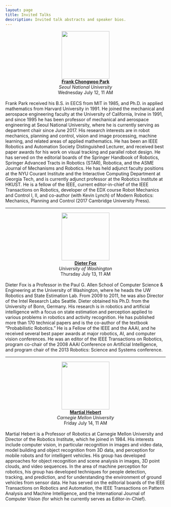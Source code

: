 ```yaml
---
layout: page
title: Invited Talks
description: Invited talk abstracts and speaker bios.
---
```


<div class="row">
  <div class="col-xs-12 col-md-4">
    <center>
      <img src="park.jpg" width="150" class="img-responsive">
      <br/>
      <b><a href="park">Frank Chongwoo Park</a></b>
      <br/>
      <i>Seoul National University</i>
      <br/>
      Wednesday July 12, 11 AM
      <br/><br/>
    </center>
  </div>
  <div class="col-xs-12 col-md-8 text-left">
    Frank Park received his B.S. in EECS from MIT in 1985, and Ph.D. in applied
    mathematics from Harvard University in 1991. He joined the mechanical and
    aerospace engineering faculty at the University of California, Irvine in
    1991, and since 1995 he has been professor of mechanical and aerospace
    engineering at Seoul National University, where he is currently serving as
    department chair since June 2017. His research interests are in robot
    mechanics, planning and control, vision and image processing, machine
    learning, and related areas of applied mathematics. He has been an IEEE
    Robotics and Automation Society Distinguished Lecturer, and received best
    paper awards for his work on visual tracking and parallel robot design. He
    has served on the editorial boards of the Springer Handbook of Robotics,
    Springer Advanced Tracts in Robotics (STAR), Robotica, and the ASME Journal
    of Mechanisms and Robotics. He has held adjunct faculty positions at the NYU
    Courant Institute and the Interactive Computing Department at Georgia Tech,
    and is currently adjunct professor at the Robotics Institute at HKUST. He is
    a fellow of the IEEE, current editor-in-chief of the IEEE Transactions on
    Robotics, developer of the EDX course Robot Mechanics and Control I, II, and
    co-author (with Kevin Lynch) of Modern Robotics: Mechanics, Planning and
    Control (2017 Cambridge University Press).
  </div>
</div>

<div class="row">
  <hr/>
</div>

<div class="row">
  <div class="col-xs-12 col-md-4">
    <center>
      <img src="fox.jpg" width="150" class="img-responsive">
      <br/>
      <b><a href="fox">Dieter Fox</a></b>
      <br/>
      <i>University of Washington</i>
      <br/>
      Thursday July 13, 11 AM
      <br/><br/>
    </center>
  </div>
  <div class="col-xs-12 col-md-8 text-left">
    Dieter Fox is a Professor in the Paul G. Allen School of Computer
    Science & Engineering at the University of Washington, where he heads the UW
    Robotics and State Estimation Lab. From 2009 to 2011, he was also Director of
    the Intel Research Labs Seattle. Dieter obtained his Ph.D. from the University
    of Bonn, Germany.  His research is in robotics and artificial intelligence with
    a focus on state estimation and perception applied to various problems in
    robotics and activity recognition. He has published more than 170 technical
    papers and is the co-author of the textbook “Probabilistic Robotics.” He is a
    Fellow of the IEEE and the AAAI, and he received several best paper awards at
    major robotics, AI, and computer vision conferences. He was an editor of the
    IEEE Transactions on Robotics, program co-chair of the 2008 AAAI Conference on
    Artificial Intelligence, and program chair of the 2013 Robotics: Science and
    Systems conference.
  </div>
</div>

<div class="row">
  <hr/>
</div>

<div class="row">
  <div class="col-xs-12 col-md-4">
    <center>
      <img src="hebert.jpg" width="150" class="img-responsive">
      <br/>
      <b><a href="hebert">Martial Hebert</a></b>
      <br/>
      <i>Carnegie Mellon University</i>
      <br/>
      Friday July 14, 11 AM
      <br/><br/>
    </center>
  </div>
  <div class="col-xs-12 col-md-8 text-left">
    Martial Hebert is a Professor of Robotics at Carnegie Mellon University and
    Director of the Robotics Institute, which he joined in 1984. His interests
    include computer vision, in particular recognition in images and video
    data, model building and object recognition from 3D data, and perception for
    mobile robots and for intelligent vehicles. His group has developed
    approaches for object recognition and scene analysis in images, 3D point
    clouds, and video sequences. In the area of machine perception for robotics,
    his group has developed techniques for people detection, tracking, and
    prediction, and for understanding the environment of ground vehicles from
    sensor data. He has served on the editorial boards of the IEEE Transactions on
    Robotics and Automation, the IEEE Transactions on Pattern Analysis and
    Machine Intelligence, and the International Journal of Computer Vision (for
    which he currently serves as Editor-in-Chief).
  </div>
</div>

<br/>
